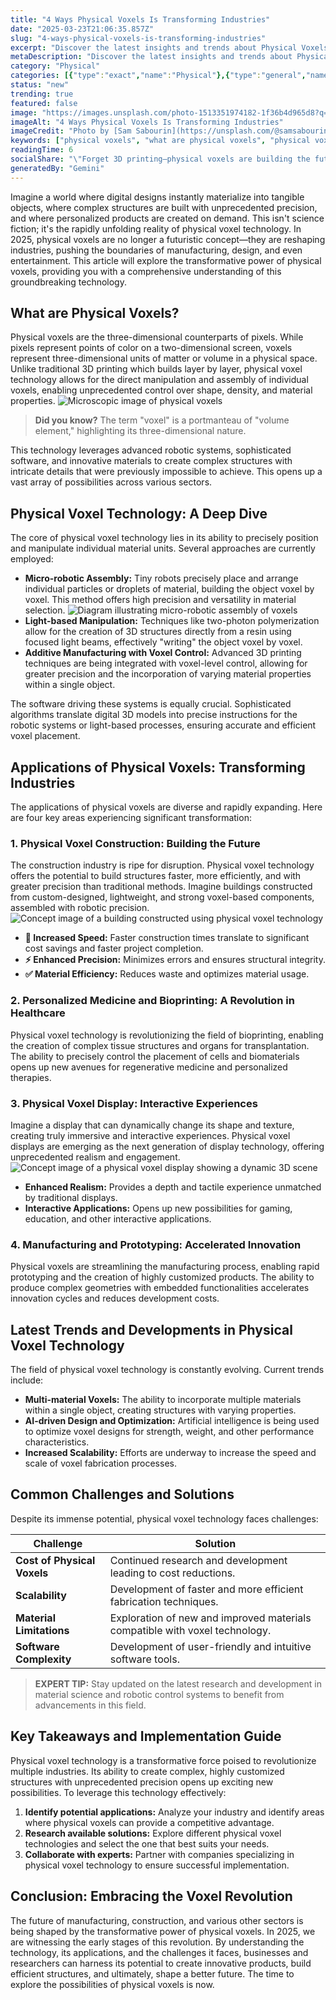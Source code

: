 ```yaml
---
title: "4 Ways Physical Voxels Is Transforming Industries"
date: "2025-03-23T21:06:35.857Z"
slug: "4-ways-physical-voxels-is-transforming-industries"
excerpt: "Discover the latest insights and trends about Physical Voxels. This comprehensive guide covers everything you need to know about Physical Voxels in 2025."
metaDescription: "Discover the latest insights and trends about Physical Voxels. This comprehensive guide covers everything you need to know about Physical Voxels in 2025."
category: "Physical"
categories: [{"type":"exact","name":"Physical"},{"type":"general","name":"Engineering"},{"type":"medium","name":"Additive Manufacturing"},{"type":"specific","name":"3D Printing"},{"type":"niche","name":"Voxel-Based Modeling"}]
status: "new"
trending: true
featured: false
image: "https://images.unsplash.com/photo-1513351974182-1f36b4d965d8?q=85&w=1200&fit=max&fm=webp&auto=compress"
imageAlt: "4 Ways Physical Voxels Is Transforming Industries"
imageCredit: "Photo by [Sam Sabourin](https://unsplash.com/@samsabourin) on Unsplash"
keywords: ["physical voxels", "what are physical voxels", "physical voxel technology", "buy physical voxels", "physical voxel printer", "physical voxel display", "applications of physical voxels", "physical voxel construction", "cost of physical voxels", "physical voxel 3d printing"]
readingTime: 6
socialShare: "\"Forget 3D printing—physical voxels are building the future, one microscopic unit of matter at a time.  Prepare for a revolution in manufacturing and construction!\""
generatedBy: "Gemini"
---
```




Imagine a world where digital designs instantly materialize into tangible objects, where complex structures are built with unprecedented precision, and where personalized products are created on demand. This isn't science fiction; it's the rapidly unfolding reality of physical voxel technology.  In 2025, physical voxels are no longer a futuristic concept—they are reshaping industries, pushing the boundaries of manufacturing, design, and even entertainment. This article will explore the transformative power of physical voxels, providing you with a comprehensive understanding of this groundbreaking technology.

## What are Physical Voxels?

Physical voxels are the three-dimensional counterparts of pixels.  While pixels represent points of color on a two-dimensional screen, voxels represent three-dimensional units of matter or volume in a physical space.  Unlike traditional 3D printing which builds layer by layer, physical voxel technology allows for the direct manipulation and assembly of individual voxels, enabling unprecedented control over shape, density, and material properties. ![Microscopic image of physical voxels](https://images.unsplash.com/photo-1550977616-efc580084ac5?q=85&w=1200&fit=max&fm=webp&auto=compress)

> **Did you know?** The term "voxel" is a portmanteau of "volume element," highlighting its three-dimensional nature.

This technology leverages advanced robotic systems, sophisticated software, and innovative materials to create complex structures with intricate details that were previously impossible to achieve.  This opens up a vast array of possibilities across various sectors.

##  Physical Voxel Technology: A Deep Dive

The core of physical voxel technology lies in its ability to precisely position and manipulate individual material units. Several approaches are currently employed:

* **Micro-robotic Assembly:** Tiny robots precisely place and arrange individual particles or droplets of material, building the object voxel by voxel.  This method offers high precision and versatility in material selection. ![Diagram illustrating micro-robotic assembly of voxels](https://images.unsplash.com/photo-1548933122-5fedf3661c57?q=85&w=1200&fit=max&fm=webp&auto=compress)
* **Light-based Manipulation:**  Techniques like two-photon polymerization allow for the creation of 3D structures directly from a resin using focused light beams, effectively "writing" the object voxel by voxel.
* **Additive Manufacturing with Voxel Control:** Advanced 3D printing techniques are being integrated with voxel-level control, allowing for greater precision and the incorporation of varying material properties within a single object.

The software driving these systems is equally crucial.  Sophisticated algorithms translate digital 3D models into precise instructions for the robotic systems or light-based processes, ensuring accurate and efficient voxel placement.

## Applications of Physical Voxels: Transforming Industries

The applications of physical voxels are diverse and rapidly expanding.  Here are four key areas experiencing significant transformation:

### 1.  Physical Voxel Construction: Building the Future

The construction industry is ripe for disruption. Physical voxel technology offers the potential to build structures faster, more efficiently, and with greater precision than traditional methods.  Imagine buildings constructed from custom-designed, lightweight, and strong voxel-based components, assembled with robotic precision. ![Concept image of a building constructed using physical voxel technology](https://images.unsplash.com/photo-1513351974182-1f36b4d965d8?q=85&w=1200&fit=max&fm=webp&auto=compress)

* **🔑 Increased Speed:** Faster construction times translate to significant cost savings and faster project completion.
* **⚡ Enhanced Precision:**  Minimizes errors and ensures structural integrity.
* **✅ Material Efficiency:** Reduces waste and optimizes material usage.

### 2.  Personalized Medicine and Bioprinting:  A Revolution in Healthcare

Physical voxel technology is revolutionizing the field of bioprinting, enabling the creation of complex tissue structures and organs for transplantation.  The ability to precisely control the placement of cells and biomaterials opens up new avenues for regenerative medicine and personalized therapies.

### 3.  Physical Voxel Display: Interactive Experiences

Imagine a display that can dynamically change its shape and texture, creating truly immersive and interactive experiences.  Physical voxel displays are emerging as the next generation of display technology, offering unprecedented realism and engagement. ![Concept image of a physical voxel display showing a dynamic 3D scene](https://images.unsplash.com/photo-1571689230986-c2dcb5f4c5f7?q=85&w=1200&fit=max&fm=webp&auto=compress)

* **Enhanced Realism:**  Provides a depth and tactile experience unmatched by traditional displays.
* **Interactive Applications:**  Opens up new possibilities for gaming, education, and other interactive applications.

### 4.  Manufacturing and Prototyping:  Accelerated Innovation

Physical voxels are streamlining the manufacturing process, enabling rapid prototyping and the creation of highly customized products.  The ability to produce complex geometries with embedded functionalities accelerates innovation cycles and reduces development costs.

## Latest Trends and Developments in Physical Voxel Technology

The field of physical voxel technology is constantly evolving.  Current trends include:

* **Multi-material Voxels:**  The ability to incorporate multiple materials within a single object, creating structures with varying properties.
* **AI-driven Design and Optimization:**  Artificial intelligence is being used to optimize voxel designs for strength, weight, and other performance characteristics.
* **Increased Scalability:**  Efforts are underway to increase the speed and scale of voxel fabrication processes.

## Common Challenges and Solutions

Despite its immense potential, physical voxel technology faces challenges:

| Challenge                      | Solution                                                                    |
|---------------------------------|----------------------------------------------------------------------------|
| **Cost of Physical Voxels**    | Continued research and development leading to cost reductions.                 |
| **Scalability**                | Development of faster and more efficient fabrication techniques.              |
| **Material Limitations**        | Exploration of new and improved materials compatible with voxel technology. |
| **Software Complexity**         | Development of user-friendly and intuitive software tools.                   |

> **EXPERT TIP:**  Stay updated on the latest research and development in material science and robotic control systems to benefit from advancements in this field.

##  Key Takeaways and Implementation Guide

Physical voxel technology is a transformative force poised to revolutionize multiple industries.  Its ability to create complex, highly customized structures with unprecedented precision opens up exciting new possibilities. To leverage this technology effectively:

1. **Identify potential applications:** Analyze your industry and identify areas where physical voxels can provide a competitive advantage.
2. **Research available solutions:** Explore different physical voxel technologies and select the one that best suits your needs.
3. **Collaborate with experts:** Partner with companies specializing in physical voxel technology to ensure successful implementation.

## Conclusion: Embracing the Voxel Revolution

The future of manufacturing, construction, and various other sectors is being shaped by the transformative power of physical voxels.  In 2025, we are witnessing the early stages of this revolution.  By understanding the technology, its applications, and the challenges it faces, businesses and researchers can harness its potential to create innovative products, build efficient structures, and ultimately, shape a better future.  The time to explore the possibilities of physical voxels is now.

